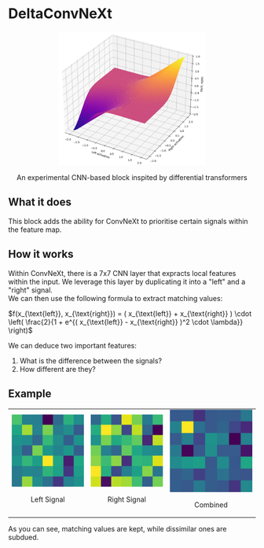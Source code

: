 # DeltaConvNeXt

<p align="center">
  <img src="function.png" width=300px;>
</p>
<p align="center">
  An experimental CNN-based block inspited by differential transformers 
</p>

## What it does
This block adds the ability for ConvNeXt to prioritise certain signals within the feature map. 

## How it works

Within ConvNeXt, there is a 7x7 CNN layer that expracts local features within the input. We leverage this layer by duplicating it into a "left" and a "right" signal.  
We can then use the following formula to extract matching values:
 
$f(x_{\text{left}}, x_{\text{right}}) = ( x_{\text{left}} + x_{\text{right}} ) \cdot \left( \frac{2}{1 + e^{( x_{\text{left}} - x_{\text{right}} )^2 \cdot \lambda}} \right)$

We can deduce two important features:
1. What is the difference between the signals?
2. How different are they?

## Example

<table>
  <tr>
  </tr> 
  <tr>
     <td><img src="left.png"><p align="center">Left Signal</p></td>
     <td><img src="right.png"><p align="center">Right Signal</p></td>
     <td><img src="signal.png"><p align="center">Combined</p></td>
  </tr>
</table>

As you can see, matching values are kept, while dissimilar ones are subdued.

